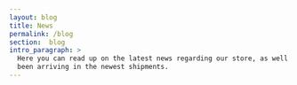 ```yaml
---
layout: blog
title: News
permalink: /blog
section:  blog
intro_paragraph: >
  Here you can read up on the latest news regarding our store, as well as what's
  been arriving in the newest shipments.
---
```


